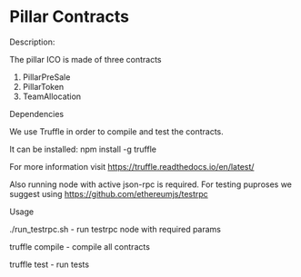 # Pillar Contracts

Description:

The pillar ICO is made of three contracts

1) PillarPreSale
2) PillarToken
3) TeamAllocation

Dependencies

We use Truffle in order to compile and test the contracts.

It can be installed: npm install -g truffle

For more information visit https://truffle.readthedocs.io/en/latest/

Also running node with active json-rpc is required. For testing puproses we suggest using https://github.com/ethereumjs/testrpc

Usage

./run_testrpc.sh - run testrpc node with required params

truffle compile - compile all contracts

truffle test - run tests

